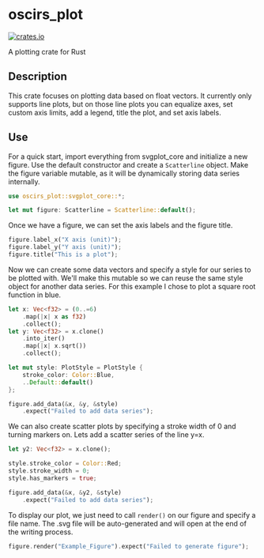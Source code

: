 # oscirs_plot

[![crates.io](https://shields.io/crates/v/oscirs_plot)](https://crates.io/crates/oscirs_plot)

A plotting crate for Rust

## Description

This crate focuses on plotting data based on float vectors. It currently only supports line plots, but on those line plots you can equalize axes, set custom axis limits, add a legend, title the plot, and set axis labels.

## Use

For a quick start, import everything from svgplot_core and initialize a new figure. Use the default constructor and create a `Scatterline` object. Make the figure variable mutable, as it will be dynamically storing data series internally. 

```rust
use oscirs_plot::svgplot_core::*;

let mut figure: Scatterline = Scatterline::default();
```

Once we have a figure, we can set the axis labels and the figure title.

```rust
figure.label_x("X axis (unit)");
figure.label_y("Y axis (unit)");
figure.title("This is a plot");
```

Now we can create some data vectors and specify a style for our series to be plotted with. We'll make this mutable so we can reuse the same style object for another data series. For this example I chose to plot a square root function in blue.

```rust
let x: Vec<f32> = (0..=6)
    .map(|x| x as f32)
    .collect();
let y: Vec<f32> = x.clone()
    .into_iter()
    .map(|x| x.sqrt())
    .collect();

let mut style: PlotStyle = PlotStyle {
    stroke_color: Color::Blue,
    ..Default::default()
};

figure.add_data(&x, &y, &style)
    .expect("Failed to add data series");
```

We can also create scatter plots by specifying a stroke width of 0 and turning markers on. Lets add a scatter series of the line y=x.

```rust
let y2: Vec<f32> = x.clone();

style.stroke_color = Color::Red;
style.stroke_width = 0;
style.has_markers = true;

figure.add_data(&x, &y2, &style)
    .expect("Failed to add data series");
```

To display our plot, we just need to call `render()` on our figure and specify a file name. The .svg file will be auto-generated and will open at the end of the writing process.

```rust
figure.render("Example_Figure").expect("Failed to generate figure");
```